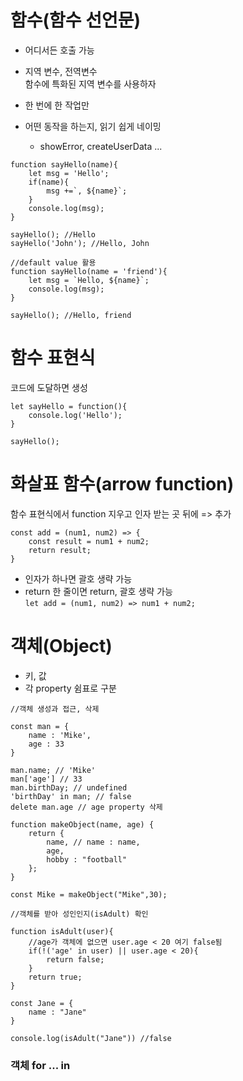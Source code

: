 # 함수(함수 선언문)

- 어디서든 호출 가능
- 지역 변수, 전역변수<br>
  함수에 특화된 지역 변수를 사용하자

- 한 번에 한 작업만
- 어떤 동작을 하는지, 읽기 쉽게 네이밍
  - showError, createUserData ...

```
function sayHello(name){
    let msg = 'Hello';
    if(name){
        msg +=`, ${name}`;
    }
    console.log(msg);
}

sayHello(); //Hello
sayHello('John'); //Hello, John

//default value 활용
function sayHello(name = 'friend'){
    let msg = `Hello, ${name}`;
    console.log(msg);
}

sayHello(); //Hello, friend
```

# 함수 표현식

코드에 도달하면 생성

```
let sayHello = function(){
    console.log('Hello');
}

sayHello();
```

# 화살표 함수(arrow function)

함수 표현식에서 function 지우고 인자 받는 곳 뒤에 => 추가

```
const add = (num1, num2) => {
    const result = num1 + num2;
    return result;
}
```

- 인자가 하나면 괄호 생략 가능
- return 한 줄이면 return, 괄호 생략 가능<br>
  `let add = (num1, num2) => num1 + num2;`

# 객체(Object)

- 키, 값
- 각 property 쉼표로 구분

```
//객체 생성과 접근, 삭제

const man = {
    name : 'Mike',
    age : 33
}

man.name; // 'Mike'
man['age'] // 33
man.birthDay; // undefined
'birthDay' in man; // false
delete man.age // age property 삭제
```

```
function makeObject(name, age) {
    return {
        name, // name : name,
        age,
        hobby : "football"
    };
}

const Mike = makeObject("Mike",30);
```

```
//객체를 받아 성인인지(isAdult) 확인

function isAdult(user){
    //age가 객체에 없으면 user.age < 20 여기 false됨
    if(!('age' in user) || user.age < 20){
        return false;
    }
    return true;
}

const Jane = {
    name : "Jane"
}

console.log(isAdult("Jane")) //false
```

### 객체 for ... in

```

```
